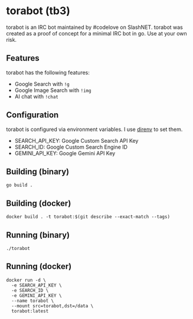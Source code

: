 # torabot (tb3)

torabot is an IRC bot maintained by #codelove on SlashNET. torabot was created as a proof of concept for a minimal IRC bot in go. Use at your own risk.

## Features

torabot has the following features:

* Google Search with `!g`
* Google Image Search with `!img`
* AI chat with `!chat`

## Configuration

torabot is configured via environment variables. I use [direnv](https://direnv.net/) to set them.

* SEARCH_API_KEY: Google Custom Search API Key
* SEARCH_ID: Google Custom Search Engine ID
* GEMINI_API_KEY: Google Gemini API Key

## Building (binary)

```console
go build .
```

## Building (docker)

```console
docker build . -t torabot:$(git describe --exact-match --tags)
```

## Running (binary)

```console
./torabot
```

## Running (docker)

```console
docker run -d \
  -e SEARCH_API_KEY \
  -e SEARCH_ID \
  -e GEMINI_API_KEY \
  --name torabot \
  --mount src=torabot,dst=/data \
  torabot:latest
```